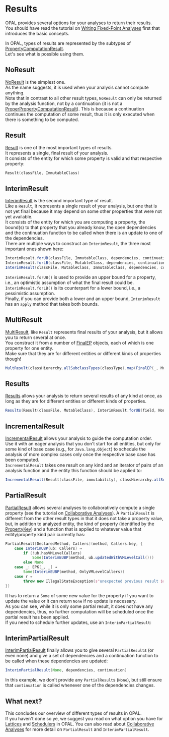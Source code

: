 # Results

OPAL provides several options for your analyses to return their results.  
You should have read the tutorial on [Writing Fixed-Point Analyses](FixedPointAnalyses.html) first that introduces the basic concepts.

In OPAL, types of results are represented by the subtypes of [PropertyComputationResult](/library/api/SNAPSHOT/org/opalj/fpcf/PropertyComputationResult.html).  
Let's see what is possible using them.

## NoResult

[NoResult](/library/api/SNAPSHOT/org/opalj/fpcf/NoResult.html) is the simplest one.  
As the name suggests, it is used when your analysis cannot compute anything.  
Note that in contrast to all other result types, `NoResult` can only be returned by the analysis function, not by a continuation (it is not a [ProperPropertyComputationResult](/library/api/SNAPSHOT/org/opalj/fpcf/ProperPropertyComputationResult.html)).
This is because a continuation continues the computation of some result, thus it is only executed when there is something to be computed.

## Result

[Result](/library/api/SNAPSHOT/org/opalj/fpcf/Result.html) is one of the most important types of results.  
It represents a single, final result of your analysis.  
It consists of the entity for which some property is valid and that respective property:
```scala
Result(classFile, ImmutableClass)
```

## InterimResult

[InterimResult](/library/api/SNAPSHOT/org/opalj/fpcf/InterimResult.html) is the second important type of result.  
Like a `Result`, it represents a single result of your analysis, but one that is not yet final because it may depend on some other properties that were not yet available.  
It consists of the entity for which you are computing a property, the bound(s) to that property that you already know, the open dependencies and the continuation function to be called when there is an update to one of the dependencies.  
There are multiple ways to construct an `InterimResult`, the three most important ones shown here:
```scala
InterimResult.forUB(classFile, ImmutableClass, dependencies, continuation)
InterimResult.forLB(classFile, MutableClass, dependencies, continuation)
InterimResult(classFile, MutableClass, ImmutableClass, dependencies, continuation)
```
`InterimResult.forUB()` is used to provide an upper bound for a property, i.e., an optimistic assumption of what the final result could be.  
`InterimResult.forLB()` is its counterpart for a lower bound, i.e., a pessimistic assumption.  
Finally, if you can provide both a lower and an upper bound, `InterimResult` has an `apply` method that takes both bounds.

## MultiResult

[MultiResult](/library/api/SNAPSHOT/org/opalj/fpcf/MultiResult.html), like `Result` represents final results of your analysis, but it allows you to return several at once.  
You construct it from a number of [FinalEP](/library/api/SNAPSHOT/org/opalj/fpcf/FinalEP.html) objects, each of which is one property for one entity.  
Make sure that they are for different entities or different kinds of properties though!
```scala
MultResult(classHierarchy.allSubclassTypes(classType).map(FinalEP(_, MutableClass)))
```

## Results
[Results](/library/api/SNAPSHOT/org/opalj/fpcf/Results.html) allows your analysis to return several results of any kind at once, as long as they are for different entities or different kinds of properties.  
```scala
Results(Result(classFile, MutableClass), InterimResult.forUB(field, NonTransitivelyImmutableField, fieldDependencies, fieldContinuation))
```

## IncrementalResult

[IncrementalResult](/library/api/SNAPSHOT/org/opalj/fpcf/IncrementalResult.html) allows your analysis to guide the computation order.  
Use it with an eager analysis that you don't start for all entities, but only for some kind of base case (e.g., for `Java.lang.Object`) to schedule the analysis of more complex cases only once the respective base case has been computed.  
`IncrementalResult` takes one result on any kind and an iterator of pairs of an analysis function and the entity this function should be applied to:
```scala
IncrementalResult(Result(classFile, immutability), classHierarchy.allSubclassTypes(classType).map((analyzeClassImmutability, _)))
```

## PartialResult

[PartialResult](/library/api/SNAPSHOT/org/opalj/fpcf/IncrementalResult.html) allows several analyses to collaboratively compute a single property (see the tutorial on [Collaborative Analyses](CollaborativeAnalyses.html)).
A `PartialResult` is different from the other result types in that it does not take a property value, but, in addition to analyzed entity, the kind of property (identified by the [PropertyKey](/library/api/SNAPSHOT/org/opalj/fpcf/PropertyKey.html)) and a function that is applied to whatever value that entity/property kind pair currently has:
```scala
PartialResult[DeclaredMethod, Callers](method, Callers.key, {
    case InterimUBP(ub: Callers) ⇒
        if (!ub.hasVMLevelCallers)
            Some(InterimEUBP(method, ub.updatedWithVMLevelCall()))
        else None
    case _: EPK[_, _] ⇒
        Some(InterimEUBP(method, OnlyVMLevelCallers))
    case r ⇒
        throw new IllegalStateException(s"unexpected previous result $r")
})
```
It has to return a `Some` of some new value for the property if you want to update the value or it can return `None` if no update is necessary.  
As you can see, while it is only some partial result, it does not have any dependencies, thus, no further computation will be scheduled once the partial result has been applied.  
If you need to schedule further updates, use an `InterimPartialResult`:

## InterimPartialResult

[InterimPartialResult](/library/api/SNAPSHOT/org/opalj/fpcf/IncrementalResult.html) finally allows you to give several `PartialResult`s (or even none) and give a set of dependencies and a continuation function to be called when these dependencies are updated:
```scala
InterimPartialResult(None, dependencies, continuation)
```
In this example, we don't provide any `PartialResult`s (`None`), but still ensure that `continuation` is called whenever one of the dependencies changes.

## What next?

This concludes our overview of different types of results in OPAL.  
If you haven't done so ye, we suggest you read on what option you have for [Lattices](Lattices.html) and [Schedulers](Schedulers.html) in OPAL.
You can also read about [Collaborative Analyses](CollaborativeAnalyses.html) for more detail on `PartialResult` and `InterimPartialResult`.
